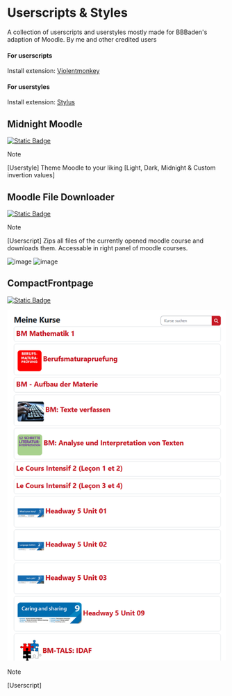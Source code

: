 # Userscripts & Styles

A collection of userscripts and userstyles mostly made for BBBaden's adaption of Moodle.
By me and other credited users

#### For userscripts
Install extension: [Violentmonkey](https://violentmonkey.github.io/)

#### For userstyles
Install extension: [Stylus](https://github.com/openstyles/stylus)

## Midnight Moodle

[![Static Badge](https://img.shields.io/badge/Install-Script-green?style=for-the-badge)](https://github.com/MyDrift-user/userscripts-styles/raw/main/MidnightMoodle.user.css)

> [!NOTE]  
> [Userstyle] Theme Moodle to your liking
> [Light, Dark, Midnight & Custom invertion values]

## Moodle File Downloader

[![Static Badge](https://img.shields.io/badge/Install-Script-dark_green?style=for-the-badge&color=dark_green)](https://github.com/BBBaden-Moodle-userscripts/Download-All-Files/raw/main/download-all-files.user.js)

> [!NOTE]  
> [Userscript] Zips all files of the currently opened moodle course and downloads them.
> Accessable in right panel of moodle courses.

![image](https://github.com/user-attachments/assets/e0e26eb6-2995-4267-8714-5fd483e92889)
![image](https://github.com/user-attachments/assets/f3eb2c0e-19ae-4b99-a355-6e8378d414a1)



## CompactFrontpage

[![Static Badge](https://img.shields.io/badge/Install-Script-green?style=for-the-badge)](https://github.com/MyDrift-user/userscripts-styles/raw/main/CompactFrontpage.user.js)

![Without](./with-out.png)
> [!NOTE]  
> [Userscript] 
